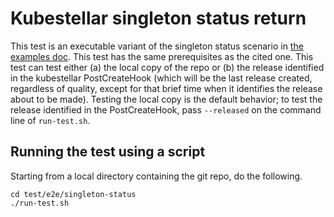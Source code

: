 # Kubestellar singleton status return

This test is an executable variant of the singleton status scenario in [the examples doc](../../../docs/content/v0.20/examples.md). This test has the same prerequisites as the cited one. This test can test either (a) the  local copy of the repo or (b) the release identified in the kubestellar PostCreateHook (which will be the last release created, regardless of quality, except for that brief time when it identifies the release about to be made). Testing the local copy is the default behavior; to test the release identified in the PostCreateHook, pass `--released` on the command line of `run-test.sh`.

## Running the test using a script

Starting from a local directory containing the git repo, do the following.

```
cd test/e2e/singleton-status
./run-test.sh
```
